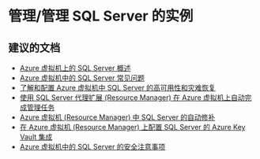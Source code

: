 <properties
    pageTitle="Management/Manage an instance of SQL Server"
    description="管理/管理 SQL Server 的实例"
    service="microsoft.compute"
    resource="virtualmachines"
    authors="scottazure"
    displayOrder=""
    selfHelpType="generic"
    supportTopicIds="32411820"
    resourceTags="windows"
    productPesIds="14749"
    cloudEnvironments="public"
/>


# <a name="managementmanage-an-instance-of-sql-server"></a>管理/管理 SQL Server 的实例

## <a name="recommended-documents"></a>**建议的文档**
* [Azure 虚拟机上的 SQL Server 概述](https://azure.microsoft.com/documentation/articles/virtual-machines-sql-server-infrastructure-services/)<br>
* [Azure 虚拟机中的 SQL Server 常见问题](https://azure.microsoft.com/documentation/articles/virtual-machines-windows-sql-server-iaas-faq)<br>
* [了解和配置 Azure 虚拟机中 SQL Server 的高可用性和灾难恢复](https://docs.microsoft.com/azure/virtual-machines/windows/sql/virtual-machines-windows-sql-high-availability-dr)<br>
* [使用 SQL Server 代理扩展 (Resource Manager) 在 Azure 虚拟机上自动完成管理任务](https://docs.microsoft.com/azure/virtual-machines/windows/sql/virtual-machines-windows-sql-server-agent-extension)
* [Azure 虚拟机 (Resource Manager) 中 SQL Server 的自动修补](https://docs.microsoft.com/azure/virtual-machines/windows/sql/virtual-machines-windows-sql-automated-patching)<br>
* [在 Azure 虚拟机 (Resource Manager) 上配置 SQL Server 的 Azure Key Vault 集成](https://docs.microsoft.com/azure/virtual-machines/windows/sql/virtual-machines-windows-ps-sql-keyvault)<br>
* [Azure 虚拟机中的 SQL Server 的安全注意事项](https://docs.microsoft.com/azure/virtual-machines/windows/sql/virtual-machines-windows-sql-security)<br>

